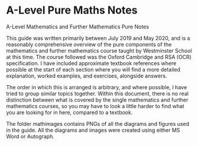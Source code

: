 # A-Level Pure Maths Notes
A-Level Mathematics and Further Mathematics Pure Notes

This guide was written primarily between July 2019 and May 2020, and is a reasonably comprehensive overview of the pure components of the mathematics and further mathematics course taught by Westminster School at this time. The course followed was the Oxford Cambridge and RSA (OCR) specification. I have included approximate textbook references where possible at the start of each section where you will find a more detailed explanation, worked examples, and exercises, alongside answers.

The order in which this is arranged is arbitrary, and where possible, I have tried to group similar topics together. Within this document, there is no real distinction between what is covered by the single mathematics and further mathematics courses, so you may have to look a little harder to find what you are looking for in here, compared to a textbook.

The folder mathimages contains PNGs of all the diagrams and figures used in the guide. All the diagrams and images were created using either MS Word or Autograph.
